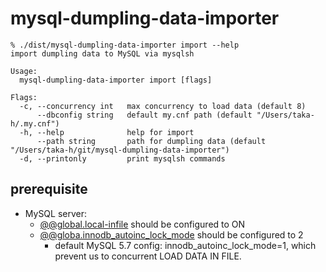 # mysql-dumpling-data-importer

```
% ./dist/mysql-dumpling-data-importer import --help
import dumpling data to MySQL via mysqlsh

Usage:
  mysql-dumpling-data-importer import [flags]

Flags:
  -c, --concurrency int   max concurrency to load data (default 8)
      --dbconfig string   default my.cnf path (default "/Users/taka-h/.my.cnf")
  -h, --help              help for import
      --path string       path for dumpling data (default "/Users/taka-h/git/mysql-dumpling-data-importer")
  -d, --printonly         print mysqlsh commands
```

## prerequisite

* MySQL server:
    * [@@global.local-infile](https://dev.mysql.com/doc/refman/8.0/en/server-system-variables.html#sysvar_local_infile) should be configured to ON
    * [@@globa.innodb_autoinc_lock_mode](https://dev.mysql.com/doc/refman/8.0/en/innodb-auto-increment-handling.html#innodb-auto-increment-lock-modes) should be configured to 2
        * default MySQL 5.7 config: innodb_autoinc_lock_mode=1, which prevent us to concurrent LOAD DATA IN FILE.
